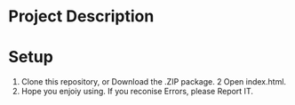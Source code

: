 # Project Description 

# Setup
1. Clone this repository, or Download the .ZIP package.
2
 Open index.html.
3. Hope you enjoiy using. If you reconise Errors, please Report IT.